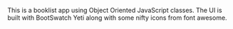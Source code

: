 This is a booklist app using Object Oriented JavaScript classes. The UI is built with BootSwatch Yeti along with some nifty icons from font awesome.
